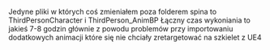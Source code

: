 Jedyne pliki w których coś zmieniałem poza folderem spina to ThirdPersonCharacter i ThirdPerson_AnimBP
Łączny czas wykoniania to jakieś 7-8 godzin głównie z powodu problemów przy importowaniu dodatkowych animacji które się nie chciały zretargetować na szkielet z UE4
